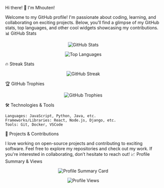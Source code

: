 Hi there! 👋 I'm Mhouten!

Welcome to my GitHub profile! I'm passionate about coding, learning, and collaborating on exciting projects. Below, you’ll find a glimpse of my GitHub stats, top languages, and other cool widgets showcasing my contributions.
📊 GitHub Stats
<p align="center"> <img src="https://github-readme-stats.vercel.app/api?username=mhouten&show_icons=true&theme=dracula&hide=stars,issues" alt="GitHub Stats" /> </p> <p align="center"> <img src="https://github-readme-stats.vercel.app/api/top-langs/?username=mhouten&layout=compact&hide_title=1&card_width=300" alt="Top Languages" /> </p>
🔥 Streak Stats
<p align="center"> <img src="https://github-readme-streak-stats.herokuapp.com/?user=mhouten&theme=dracula" alt="GitHub Streak" /> </p>
🏆 GitHub Trophies
<p align="center"> <img src="https://github-profile-trophy.vercel.app/?username=mhouten&theme=dracula" alt="GitHub Trophies" /> </p>
🛠️ Technologies & Tools

    Languages: JavaScript, Python, Java, etc.
    Frameworks/Libraries: React, Node.js, Django, etc.
    Tools: Git, Docker, VSCode

🚀 Projects & Contributions

I love working on open-source projects and contributing to exciting software. Feel free to explore my repositories and check out my work. If you're interested in collaborating, don’t hesitate to reach out!
📈 Profile Summary & Views
<p align="center"> <img src="https://github-profile-summary-cards.vercel.app/api/cards/profile-details?username=mhouten&theme=dracula" alt="Profile Summary Card" /> </p> <p align="center"> <img src="https://komarev.com/ghpvc/?username=mhouten&label=Profile%20views&color=0e75b6&style=flat" alt="Profile Views" /> </p>
